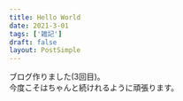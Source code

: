 ```yaml
---
title: Hello World
date: 2021-3-01
tags: ['雑記']
draft: false
layout: PostSimple
---
```


ブログ作りました(3回目)。  
今度こそはちゃんと続けれるように頑張ります。
